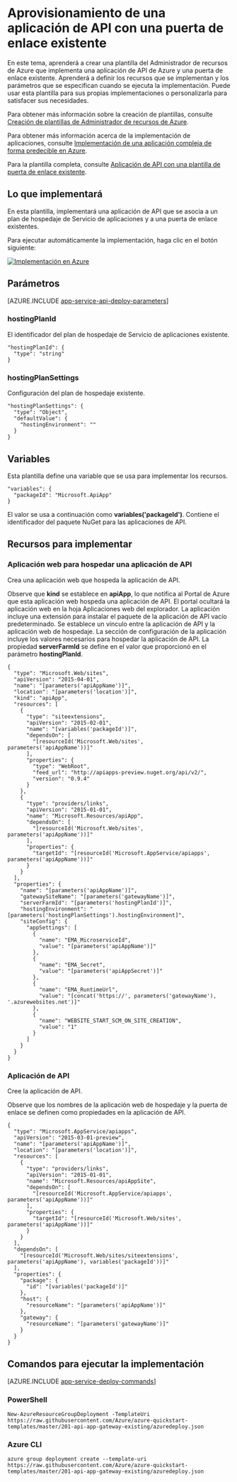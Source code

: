 <properties 
	pageTitle="Implementación de una aplicación de API con una puerta de enlace existente" 
	description="Use una plantilla del Administrador de recursos de Azure para implementar una aplicación de API que usa una puerta de enlace y un plan del Servicio de aplicaciones existentes." 
	services="app-service" 
	documentationCenter="" 
	authors="tfitzmac" 
	manager="wpickett" 
	editor=""/>

<tags 
	ms.service="app-service" 
	ms.workload="web" 
	ms.tgt_pltfrm="na" 
	ms.devlang="na" 
	ms.topic="article" 
	ms.date="01/08/2016" 
	ms.author="tomfitz"/>

# Aprovisionamiento de una aplicación de API con una puerta de enlace existente

En este tema, aprenderá a crear una plantilla del Administrador de recursos de Azure que implementa una aplicación de API de Azure y una puerta de enlace existente. Aprenderá a definir los recursos que se implementan y los parámetros que se especifican cuando se ejecuta la implementación. Puede usar esta plantilla para sus propias implementaciones o personalizarla para satisfacer sus necesidades.

Para obtener más información sobre la creación de plantillas, consulte [Creación de plantillas de Administrador de recursos de Azure](../resource-group-authoring-templates.md).

Para obtener más información acerca de la implementación de aplicaciones, consulte [Implementación de una aplicación compleja de forma predecible en Azure](../app-service-web/app-service-deploy-complex-application-predictably.md).

Para la plantilla completa, consulte [Aplicación de API con una plantilla de puerta de enlace existente](https://github.com/Azure/azure-quickstart-templates/blob/master/201-api-app-gateway-existing/azuredeploy.json).

## Lo que implementará

En esta plantilla, implementará una aplicación de API que se asocia a un plan de hospedaje de Servicio de aplicaciones y a una puerta de enlace existentes.

Para ejecutar automáticamente la implementación, haga clic en el botón siguiente:

[![Implementación en Azure](http://azuredeploy.net/deploybutton.png)](https://portal.azure.com/#create/Microsoft.Template/uri/https%3A%2F%2Fraw.githubusercontent.com%2FAzure%2Fazure-quickstart-templates%2Fmaster%2F201-api-app-gateway-existing%2Fazuredeploy.json)

## Parámetros

[AZURE.INCLUDE [app-service-api-deploy-parameters](../../includes/app-service-api-deploy-parameters.md)]

### hostingPlanId

El identificador del plan de hospedaje de Servicio de aplicaciones existente.

    "hostingPlanId": {
      "type": "string"
    }

### hostingPlanSettings

Configuración del plan de hospedaje existente.

    "hostingPlanSettings": {
      "type": "Object",
      "defaultValue": {
        "hostingEnvironment": ""
      }
    }

## Variables

Esta plantilla define una variable que se usa para implementar los recursos.

    "variables": {
      "packageId": "Microsoft.ApiApp"
    }
    
El valor se usa a continuación como **variables('packageId')**. Contiene el identificador del paquete NuGet para las aplicaciones de API.

## Recursos para implementar

### Aplicación web para hospedar una aplicación de API

Crea una aplicación web que hospeda la aplicación de API.

Observe que **kind** se establece en **apiApp**, lo que notifica al Portal de Azure que esta aplicación web hospeda una aplicación de API. El portal ocultará la aplicación web en la hoja Aplicaciones web del explorador. La aplicación incluye una extensión para instalar el paquete de la aplicación de API vacío predeterminado. Se establece un vínculo entre la aplicación de API y la aplicación web de hospedaje. La sección de configuración de la aplicación incluye los valores necesarios para hospedar la aplicación de API. La propiedad **serverFarmId** se define en el valor que proporcionó en el parámetro **hostingPlanId**.

    {
      "type": "Microsoft.Web/sites",
      "apiVersion": "2015-04-01",
      "name": "[parameters('apiAppName')]",
      "location": "[parameters('location')]",
      "kind": "apiApp",
      "resources": [
        {
          "type": "siteextensions",
          "apiVersion": "2015-02-01",
          "name": "[variables('packageId')]",
          "dependsOn": [
            "[resourceId('Microsoft.Web/sites', parameters('apiAppName'))]"
          ],
          "properties": {
            "type": "WebRoot",
            "feed_url": "http://apiapps-preview.nuget.org/api/v2/",
            "version": "0.9.4"
          }
        },
        {
          "type": "providers/links",
          "apiVersion": "2015-01-01",
          "name": "Microsoft.Resources/apiApp",
          "dependsOn": [
            "[resourceId('Microsoft.Web/sites', parameters('apiAppName'))]"
          ],
          "properties": {
            "targetId": "[resourceId('Microsoft.AppService/apiapps', parameters('apiAppName'))]"
          }
        }
      ],
      "properties": {
        "name": "[parameters('apiAppName')]",
        "gatewaySiteName": "[parameters('gatewayName')]",
        "serverFarmId": "[parameters('hostingPlanId')]",
        "hostingEnvironment": "[parameters('hostingPlanSettings').hostingEnvironment]",
        "siteConfig": {
          "appSettings": [
            {
              "name": "EMA_MicroserviceId",
              "value": "[parameters('apiAppName')]"
            },
            {
              "name": "EMA_Secret",
              "value": "[parameters('apiAppSecret')]"
            },
            {
              "name": "EMA_RuntimeUrl",
              "value": "[concat('https://', parameters('gatewayName'), '.azurewebsites.net')]"
            },
            {
              "name": "WEBSITE_START_SCM_ON_SITE_CREATION",
              "value": "1"
            }
          ]
        }
      }
    }

### Aplicación de API

Cree la aplicación de API.

Observe que los nombres de la aplicación web de hospedaje y la puerta de enlace se definen como propiedades en la aplicación de API.

    {
      "type": "Microsoft.AppService/apiapps",
      "apiVersion": "2015-03-01-preview",
      "name": "[parameters('apiAppName')]",
      "location": "[parameters('location')]",
      "resources": [
        {
          "type": "providers/links",
          "apiVersion": "2015-01-01",
          "name": "Microsoft.Resources/apiAppSite",
          "dependsOn": [
            "[resourceId('Microsoft.AppService/apiapps', parameters('apiAppName'))]"
          ],
          "properties": {
            "targetId": "[resourceId('Microsoft.Web/sites', parameters('apiAppName'))]"
          }
        }
      ],
      "dependsOn": [
        "[resourceId('Microsoft.Web/sites/siteextensions', parameters('apiAppName'), variables('packageId'))]"
      ],
      "properties": {
        "package": {
          "id": "[variables('packageId')]"
        },
        "host": {
          "resourceName": "[parameters('apiAppName')]"
        },
        "gateway": {
          "resourceName": "[parameters('gatewayName')]"
        }
      }
    }


## Comandos para ejecutar la implementación

[AZURE.INCLUDE [app-service-deploy-commands](../../includes/app-service-deploy-commands.md)]

### PowerShell

    New-AzureResourceGroupDeployment -TemplateUri https://raw.githubusercontent.com/Azure/azure-quickstart-templates/master/201-api-app-gateway-existing/azuredeploy.json

### Azure CLI

    azure group deployment create --template-uri https://raw.githubusercontent.com/Azure/azure-quickstart-templates/master/201-api-app-gateway-existing/azuredeploy.json


 

<!---HONumber=AcomDC_0114_2016-->